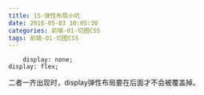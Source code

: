 ```yaml
---
title: 15-弹性布局小坑
date: 2018-05-03 10:05:30
categories: 前端-01-切图CSS
tags: 前端-01-切图CSS
---
```

```
	display: none;
display: flex;
```
二者一齐出现时，display弹性布局要在后面才不会被覆盖掉。